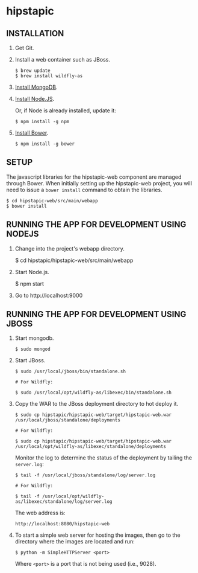 # hipstapic

## INSTALLATION

1. Get Git.

1. Install a web container such as JBoss.

    ```
    $ brew update
    $ brew install wildfly-as
    ```

1. [Install MongoDB](http://docs.mongodb.org/manual/tutorial/install-mongodb-on-os-x/).

1. [Install Node.JS](https://nodejs.org/download/).

    Or, if Node is already installed, update it:

    ```
    $ npm install -g npm
    ```

1. [Install Bower](http://bower.io/#install-bower).

    ```
    $ npm install -g bower
    ```

## SETUP

The javascript libraries for the hipstapic-web component are managed through Bower. When initially setting up the hipstapic-web project, you will need to issue a `bower install` command to obtain the libraries.

    $ cd hipstapic-web/src/main/webapp
    $ bower install


## RUNNING THE APP FOR DEVELOPMENT USING NODEJS

1. Change into the project's webapp directory.

    $ cd hipstapic/hipstapic-web/src/main/webapp

1. Start Node.js.

    $ npm start

1. Go to http://localhost:9000


## RUNNING THE APP FOR DEVELOPMENT USING JBOSS

1. Start mongodb.

    ```
    $ sudo mongod
    ```

1. Start JBoss.

    ```
    $ sudo /usr/local/jboss/bin/standalone.sh

    # For Wildfly:

    $ sudo /usr/local/opt/wildfly-as/libexec/bin/standalone.sh
    ```

1. Copy the WAR to the JBoss deployment directory to hot deploy it.

    ```
    $ sudo cp hipstapic/hipstapic-web/target/hipstapic-web.war /usr/local/jboss/standalone/deployments

    # For Wildfly:

    $ sudo cp hipstapic/hipstapic-web/target/hipstapic-web.war /usr/local/opt/wildfly-as/libexec/standalone/deployments

    ```

    Monitor the log to determine the status of the deployment by tailing the `server.log`:

    ```
    $ tail -f /usr/local/jboss/standalone/log/server.log

    # For Wildfly:

    $ tail -f /usr/local/opt/wildfly-as/libexec/standalone/log/server.log
    ```

    The web address is:

    ```
    http://localhost:8080/hipstapic-web
    ```

1. To start a simple web server for hosting the images, then go to the directory where the images are located and run:

    ```
    $ python -m SimpleHTTPServer <port>
    ```

    Where `<port>` is a port that is not being used (i.e., 9028).
